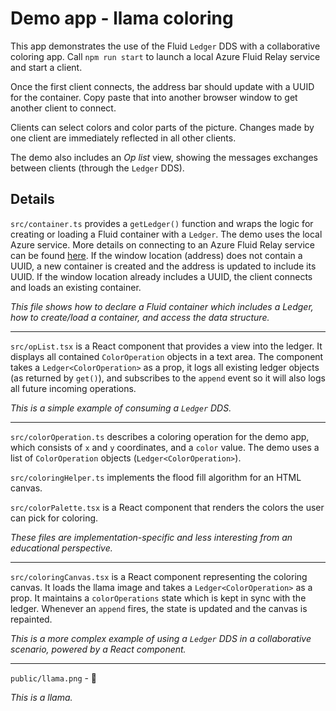 # Demo app - llama coloring

This app demonstrates the use of the Fluid `Ledger` DDS with a collaborative
coloring app. Call `npm run start` to launch a local Azure Fluid Relay
service and start a client.

Once the first client connects, the address bar should update with a UUID for
the container. Copy paste that into another browser window to get another
client to connect.

Clients can select colors and color parts of the picture. Changes made by one
client are immediately reflected in all other clients.

The demo also includes an *Op list* view, showing the messages exchanges
between clients (through the `Ledger` DDS).

## Details

`src/container.ts` provides a `getLedger()` function and wraps the logic for
creating or loading a Fluid container with a `Ledger`. The demo uses the local
Azure service. More details on connecting to an Azure Fluid Relay service can
be found [here](https://learn.microsoft.com/en-us/azure/azure-fluid-relay/how-tos/connect-fluid-azure-service).
If the window location (address) does not contain a UUID, a new container is
created and the address is updated to include its UUID. If the window location
already includes a UUID, the client connects and loads an existing container.

*This file shows how to declare a Fluid container which includes a Ledger, how
to create/load a container, and access the data structure.*

---

`src/opList.tsx` is a React component that provides a view into the ledger. It
displays all contained `ColorOperation` objects in a text area. The component
takes a `Ledger<ColorOperation>` as a prop, it logs all existing ledger
objects (as returned by `get()`), and subscribes to the `append` event so it
will also logs all future incoming operations.

*This is a simple example of consuming a `Ledger` DDS.*

---

`src/colorOperation.ts` describes a coloring operation for the demo app, which
consists of `x` and `y` coordinates, and a `color` value. The demo uses a
list of `ColorOperation` objects (`Ledger<ColorOperation>`).

`src/coloringHelper.ts` implements the flood fill algorithm for an HTML canvas.

`src/colorPalette.tsx` is a React component that renders the colors the user can
pick for coloring.

*These files are implementation-specific and less interesting from an
educational perspective.*

---

`src/coloringCanvas.tsx` is a React component representing the coloring canvas.
It loads the llama image and takes a `Ledger<ColorOperation>` as a prop. It
maintains a `colorOperations` state which is kept in sync with the ledger.
Whenever an `append` fires, the state is updated and the canvas is repainted.

*This is a more complex example of using a `Ledger` DDS in a collaborative
scenario, powered by a React component.*

---

`public/llama.png` - 🦙

*This is a llama.*
